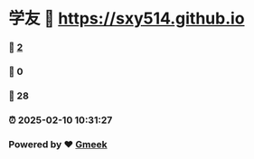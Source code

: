 # 学友 :link: https://sxy514.github.io 
### :page_facing_up: [2](https://sxy514.github.io/tag.html) 
### :speech_balloon: 0 
### :hibiscus: 28 
### :alarm_clock: 2025-02-10 10:31:27 
### Powered by :heart: [Gmeek](https://github.com/Meekdai/Gmeek)
